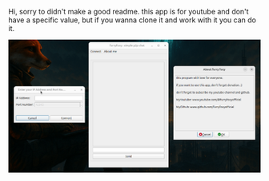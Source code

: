Hi, sorry to didn't make a good readme.
this app is for youtube and don't have a specific value,
but if you wanna clone it and work with it you can do it.

![screen shot](https://github.com/furryfoxyofficial/simple-p2p-chat/blob/main/Screenshot%20from%202025-09-27%2008-41-55.png)
